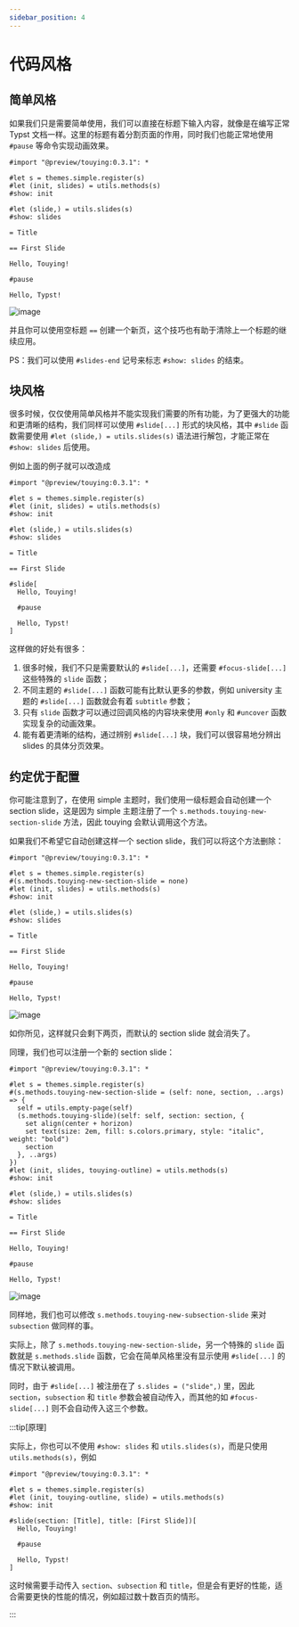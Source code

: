 ```yaml
---
sidebar_position: 4
---
```


# 代码风格

## 简单风格

如果我们只是需要简单使用，我们可以直接在标题下输入内容，就像是在编写正常 Typst 文档一样。这里的标题有着分割页面的作用，同时我们也能正常地使用 `#pause` 等命令实现动画效果。

```typst
#import "@preview/touying:0.3.1": *

#let s = themes.simple.register(s)
#let (init, slides) = utils.methods(s)
#show: init

#let (slide,) = utils.slides(s)
#show: slides

= Title

== First Slide

Hello, Touying!

#pause

Hello, Typst!
```

![image](https://github.com/touying-typ/touying/assets/34951714/f5bdbf8f-7bf9-45fd-9923-0fa5d66450b2)

并且你可以使用空标题 `==` 创建一个新页，这个技巧也有助于清除上一个标题的继续应用。

PS：我们可以使用 `#slides-end` 记号来标志 `#show: slides` 的结束。


## 块风格

很多时候，仅仅使用简单风格并不能实现我们需要的所有功能，为了更强大的功能和更清晰的结构，我们同样可以使用 `#slide[...]` 形式的块风格，其中 `#slide` 函数需要使用 `#let (slide,) = utils.slides(s)` 语法进行解包，才能正常在 `#show: slides` 后使用。

例如上面的例子就可以改造成

```typst
#import "@preview/touying:0.3.1": *

#let s = themes.simple.register(s)
#let (init, slides) = utils.methods(s)
#show: init

#let (slide,) = utils.slides(s)
#show: slides

= Title

== First Slide

#slide[
  Hello, Touying!

  #pause

  Hello, Typst!
]
```

这样做的好处有很多：

1. 很多时候，我们不只是需要默认的 `#slide[...]`，还需要 `#focus-slide[...]` 这些特殊的 `slide` 函数；
2. 不同主题的 `#slide[...]` 函数可能有比默认更多的参数，例如 university 主题的 `#slide[...]` 函数就会有着 `subtitle` 参数；
3. 只有 `slide` 函数才可以通过回调风格的内容块来使用 `#only` 和 `#uncover` 函数实现复杂的动画效果。
4. 能有着更清晰的结构，通过辨别 `#slide[...]` 块，我们可以很容易地分辨出 slides 的具体分页效果。


## 约定优于配置

你可能注意到了，在使用 simple 主题时，我们使用一级标题会自动创建一个 section slide，这是因为 simple 主题注册了一个 `s.methods.touying-new-section-slide` 方法，因此 touying 会默认调用这个方法。

如果我们不希望它自动创建这样一个 section slide，我们可以将这个方法删除：

```typst
#import "@preview/touying:0.3.1": *

#let s = themes.simple.register(s)
#(s.methods.touying-new-section-slide = none)
#let (init, slides) = utils.methods(s)
#show: init

#let (slide,) = utils.slides(s)
#show: slides

= Title

== First Slide

Hello, Touying!

#pause

Hello, Typst!
```

![image](https://github.com/touying-typ/touying/assets/34951714/17a89a59-9491-4e1f-95c0-09a22105ab35)

如你所见，这样就只会剩下两页，而默认的 section slide 就会消失了。

同理，我们也可以注册一个新的 section slide：

```typst
#import "@preview/touying:0.3.1": *

#let s = themes.simple.register(s)
#(s.methods.touying-new-section-slide = (self: none, section, ..args) => {
  self = utils.empty-page(self)
  (s.methods.touying-slide)(self: self, section: section, {
    set align(center + horizon)
    set text(size: 2em, fill: s.colors.primary, style: "italic", weight: "bold")
    section
  }, ..args)
})
#let (init, slides, touying-outline) = utils.methods(s)
#show: init

#let (slide,) = utils.slides(s)
#show: slides

= Title

== First Slide

Hello, Touying!

#pause

Hello, Typst!
```

![image](https://github.com/touying-typ/touying/assets/34951714/5305efda-0cd4-42eb-9f2e-89abc30b6ca2)

同样地，我们也可以修改 `s.methods.touying-new-subsection-slide` 来对 `subsection` 做同样的事。

实际上，除了 `s.methods.touying-new-section-slide`，另一个特殊的 `slide` 函数就是 `s.methods.slide` 函数，它会在简单风格里没有显示使用 `#slide[...]` 的情况下默认被调用。

同时，由于 `#slide[...]` 被注册在了 `s.slides = ("slide",)` 里，因此 `section`，`subsection` 和 `title` 参数会被自动传入，而其他的如 `#focus-slide[...]` 则不会自动传入这三个参数。

:::tip[原理]

实际上，你也可以不使用 `#show: slides` 和 `utils.slides(s)`，而是只使用 `utils.methods(s)`，例如

```typst
#import "@preview/touying:0.3.1": *

#let s = themes.simple.register(s)
#let (init, touying-outline, slide) = utils.methods(s)
#show: init

#slide(section: [Title], title: [First Slide])[
  Hello, Touying!

  #pause

  Hello, Typst!
]
```

这时候需要手动传入 `section`、`subsection` 和 `title`，但是会有更好的性能，适合需要更快的性能的情况，例如超过数十数百页的情形。

:::